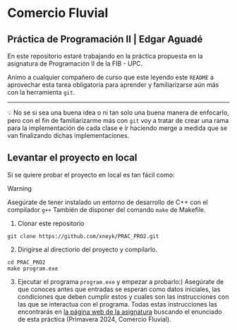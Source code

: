 # Comercio Fluvial 
## Práctica de Programación II | Edgar Aguadé

En este repositorio estaré trabajando en la práctica propuesta en la asignatura de Programación II de la FIB - UPC.

Animo a cualquier compañero de curso que este leyendo este `README` a aprovechar esta tarea obligatoria para aprender y familiarizarse aún más con la herramienta `git`.

---

💡 No se si sea una buena idea o ni tan solo una buena manera de enfocarlo, pero con el fin de familiarizarme más con `git` voy a tratar de crear una rama para la implementación de cada clase e ir haciendo merge a medida que se van finalizando dichas implementaciones.

## Levantar el proyecto en local

Si se quiere probar el proyecto en local es tan fácil como:
> [!warning] 
> Asegúrate de tener instalado un entorno de desarrollo de C++ con el compilador `g++`
> También de disponer del comando `make` de Makefile.

1. Clonar este repositorio
```shell
git clone https://github.com/xneyk/PRAC_PRO2.git
```
2. Dirigirse al directiorio del proyecto y compilarlo.
```shell
cd PRAC_PRO2
make program.exe
```
3. Ejecutar el programa `program.exe` y empezar a probarlo:)
Asegúrate de que conoces antes que entradas se esperan como datos iniciales, las condiciones que deben cumplir estos y cuales son las instrucciones con las que se interactua con el programa.
Todas estas instrucciones las encontrarás en [la página web de la asignatura](https://www.cs.upc.edu/pro2/index.php?id=practica-primavera-2024) buscando el enunciado de esta práctica (Primavera 2024, Comercio Fluvial).
